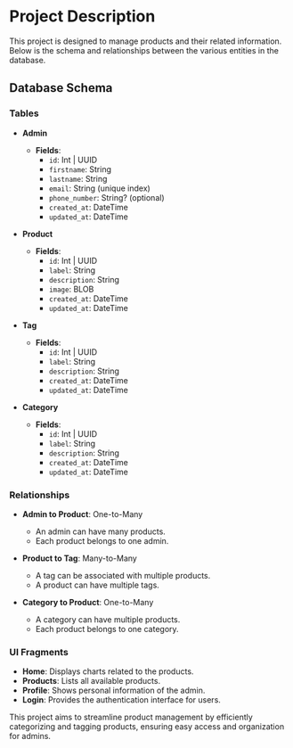 # Project Description

This project is designed to manage products and their related information. Below is the schema and relationships between the various entities in the database.

## Database Schema

### Tables

- **Admin**
    - **Fields**:
        - `id`: Int | UUID
        - `firstname`: String
        - `lastname`: String
        - `email`: String (unique index)
        - `phone_number`: String? (optional)
        - `created_at`: DateTime
        - `updated_at`: DateTime

- **Product**
    - **Fields**:
        - `id`: Int | UUID
        - `label`: String
        - `description`: String
        - `image`: BLOB
        - `created_at`: DateTime
        - `updated_at`: DateTime

- **Tag**
    - **Fields**:
        - `id`: Int | UUID
        - `label`: String
        - `description`: String
        - `created_at`: DateTime
        - `updated_at`: DateTime

- **Category**
    - **Fields**:
        - `id`: Int | UUID
        - `label`: String
        - `description`: String
        - `created_at`: DateTime
        - `updated_at`: DateTime

### Relationships

- **Admin to Product**: One-to-Many
    - An admin can have many products.
    - Each product belongs to one admin.

- **Product to Tag**: Many-to-Many
    - A tag can be associated with multiple products.
    - A product can have multiple tags.

- **Category to Product**: One-to-Many
    - A category can have multiple products.
    - Each product belongs to one category.

### UI Fragments

- **Home**: Displays charts related to the products.
- **Products**: Lists all available products.
- **Profile**: Shows personal information of the admin.
- **Login**: Provides the authentication interface for users.

This project aims to streamline product management by efficiently categorizing and tagging products, ensuring easy access and organization for admins.
